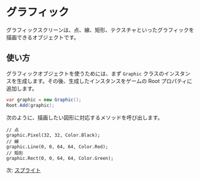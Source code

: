# グラフィック

グラフィックスクリーンは、点、線、矩形、テクスチャといったグラフィックを描画できるオブジェクトです。

## 使い方


グラフィックオブジェクトを使うためには、まず `Graphic` クラスのインスタンスを生成します。その後、生成したインスタンスをゲームの Root プロパティに追加します。

```cs
var graphic = new Graphic();
Root.Add(graphic);
```

次のように、描画したい図形に対応するメソッドを呼び出します。

```
// 点
graphic.Pixel(32, 32, Color.Black);
// 線
graphic.Line(0, 0, 64, 64, Color.Red);
// 矩形
graphic.Rect(0, 0, 64, 64, Color.Green);
```

次: [スプライト](sprite.md)